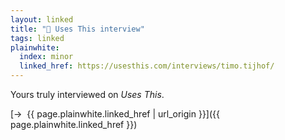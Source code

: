 ```yaml
---
layout: linked
title: "📎 Uses This interview"
tags: linked
plainwhite:
  index: minor
  linked_href: https://usesthis.com/interviews/timo.tijhof/
---
```


Yours truly interviewed on *Uses This*.

[→  {{ page.plainwhite.linked_href | url_origin }}]({{ page.plainwhite.linked_href }})
